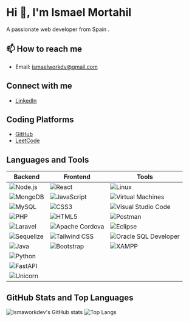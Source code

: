# Hi 👋, I'm Ismael Mortahil 
A passionate web developer from Spain .

## 📫 How to reach me
- Email: [ismaelworkdv@gmail.com](mailto:ismaelworkdv@gmail.com)


## Connect with me
- [LinkedIn](https://www.linkedin.com/in/ismael-mortahil-26683b33a)

## Coding Platforms
- [GitHub](https://github.com/Ismaworkdev)
- [LeetCode](https://leetcode.com/u/ismaelmorta/)



## Languages and Tools  


| Backend          | Frontend        | Tools                  |
|------------------|-----------------|------------------------|
| ![Node.js](https://img.shields.io/badge/-Node.js-339933?style=flat&logo=nodedotjs&logoColor=white) | ![React](https://img.shields.io/badge/-React-61DAFB?style=flat&logo=react&logoColor=white) | ![Linux](https://img.shields.io/badge/-Linux-FCC624?style=flat&logo=linux&logoColor=black) |
| ![MongoDB](https://img.shields.io/badge/-MongoDB-47A248?style=flat&logo=mongodb&logoColor=white) | ![JavaScript](https://img.shields.io/badge/-JavaScript-F7DF1E?style=flat&logo=javascript&logoColor=black) | ![Virtual Machines](https://img.shields.io/badge/-Virtual%20Machines-326CE5?style=flat&logo=vmware&logoColor=white) |
| ![MySQL](https://img.shields.io/badge/-MySQL-4479A1?style=flat&logo=mysql&logoColor=white) | ![CSS3](https://img.shields.io/badge/-CSS3-1572B6?style=flat&logo=css3&logoColor=white) | ![Visual Studio Code](https://img.shields.io/badge/-VS%20Code-007ACC?style=flat&logo=visualstudiocode&logoColor=white) |
| ![PHP](https://img.shields.io/badge/-PHP-777BB4?style=flat&logo=php&logoColor=white) | ![HTML5](https://img.shields.io/badge/-HTML5-E34F26?style=flat&logo=html5&logoColor=white) | ![Postman](https://img.shields.io/badge/-Postman-FF6C37?style=flat&logo=postman&logoColor=white) |
| ![Laravel](https://img.shields.io/badge/-Laravel-FF2D20?style=flat&logo=laravel&logoColor=white) | ![Apache Cordova](https://img.shields.io/badge/-Apache%20Cordova-4F5B93?style=flat&logo=apachecordova&logoColor=white) | ![Eclipse](https://img.shields.io/badge/-Eclipse-2C2255?style=flat&logo=eclipseide&logoColor=white) |
| ![Sequelize](https://img.shields.io/badge/-Sequelize-52B0E7?style=flat&logo=sequelize&logoColor=white) | ![Tailwind CSS](https://img.shields.io/badge/-Tailwind%20CSS-38B2AC?style=flat&logo=tailwindcss&logoColor=white) | ![Oracle SQL Developer](https://img.shields.io/badge/-Oracle%20SQL%20Developer-F80000?style=flat&logo=oracle&logoColor=white) |
| ![Java](https://img.shields.io/badge/-Java-007396?style=flat&logo=java&logoColor=white) | ![Bootstrap](https://img.shields.io/badge/-Bootstrap-7952B3?style=flat&logo=bootstrap&logoColor=white) | ![XAMPP](https://img.shields.io/badge/-XAMPP-FB7A24?style=flat&logo=xampp&logoColor=white) |
| ![Python](https://img.shields.io/badge/-Python-3776AB?style=flat&logo=python&logoColor=white) |                 |                        |
| ![FastAPI](https://img.shields.io/badge/-FastAPI-009688?style=flat&logo=fastapi&logoColor=white) |                 |                        |
| ![Unicorn](https://img.shields.io/badge/-Uvicorn-222222?style=flat&logo=uvicorn&logoColor=white) |                 |                        |



## GitHub Stats and  Top Languages
![Ismaworkdev's GitHub stats](https://github-readme-stats.vercel.app/api?username=Ismaworkdev&show_icons=true&theme=radical)
![Top Langs](https://github-readme-stats.vercel.app/api/top-langs/?username=Ismaworkdev&layout=compact&theme=radical)
